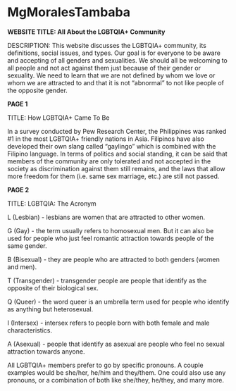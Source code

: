 # MgMoralesTambaba

**WEBSITE TITLE: All About the LGBTQIA+ Community**

DESCRIPTION: This website discusses the LGBTQIA+ community, its definitions, social issues, and types. Our goal is for everyone to be aware and accepting of all genders and sexualities. We should all be welcoming to all people and not act against them just because of their gender or sexuality. We need to learn that we are not defined by whom we love or whom we are attracted to and that it is not “abnormal” to not like people of the opposite gender.


**PAGE 1**

TITLE: How LGBTQIA+ Came To Be

In a survey conducted by Pew Research Center, the Philippines was ranked #1 in the most LGBTQIA+ friendly nations in Asia. Filipinos have also developed their own slang called “gaylingo” which is combined with the Filipino language. In terms of politics and social standing, it can be said that members of the community are only tolerated and not accepted in the society as discrimination against them still remains, and the laws that allow more freedom for them (i.e. same sex marriage, etc.) are still not passed.


**PAGE 2**

TITLE: LGBTQIA: The Acronym

L (Lesbian) - lesbians are women that are attracted to other women.

G (Gay) - the term usually refers to homosexual men. But it can also be used for people who just feel romantic attraction towards people of the same gender.

B (Bisexual) - they are people who are attracted to both genders (women and men).

T (Transgender) - transgender people are people that identify as the opposite of their biological sex.

Q (Queer) - the word queer is an umbrella term used for people who identify as anything but heterosexual.

I (Intersex) - intersex refers to people born with both female and male characteristics.

A (Asexual) - people that identify as asexual are people who feel no sexual attraction towards anyone.

All LGBTQIA+ members prefer to go by specific pronouns. A couple examples would be she/her, he/him and they/them. One could also use  any pronouns, or a combination of both like she/they, he/they, and many more. 
